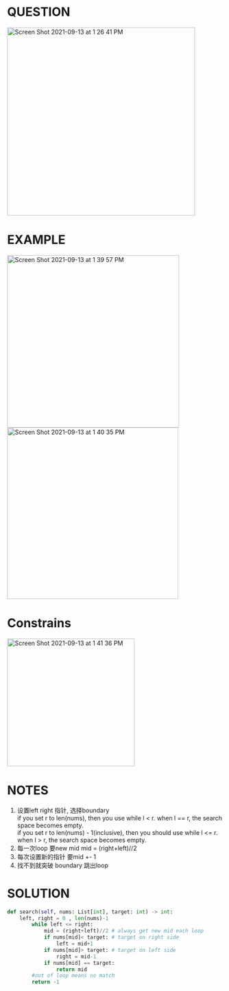 # QUESTION

<img width="438" alt="Screen Shot 2021-09-13 at 1 26 41 PM" src="https://user-images.githubusercontent.com/64442606/133130766-c9e92278-4209-4910-b7dd-9201a5b652b9.png">

# EXAMPLE
<img width="401" alt="Screen Shot 2021-09-13 at 1 39 57 PM" src="https://user-images.githubusercontent.com/64442606/133131070-cedd14b2-50f0-4241-ad11-af1814747803.png"> <img width="399" alt="Screen Shot 2021-09-13 at 1 40 35 PM" src="https://user-images.githubusercontent.com/64442606/133131095-207f2f5a-96bf-4f0b-96ee-031f69888a1a.png">

# Constrains
<img width="297" alt="Screen Shot 2021-09-13 at 1 41 36 PM" src="https://user-images.githubusercontent.com/64442606/133131190-8f6440c0-e8f1-4263-b093-cf8582c7fc7f.png">

# NOTES 
1. 设置left  right 指针, 选择boundary \
if you set r to len(nums), then you use while l < r. when l == r, the search space becomes empty.\
if you set r to len(nums) - 1(inclusive), then you should use while l <= r. when l > r, the search space becomes empty.
2. 每一次loop 要new mid  mid = (right+left)//2
3. 每次设置新的指针 要mid +- 1
4. 找不到就突破 boundary 跳出loop 

# SOLUTION
```python
def search(self, nums: List[int], target: int) -> int:
    left, right = 0 , len(nums)-1
        while left <= right:
            mid = (right+left)//2 # always get new mid each loop
            if nums[mid]< target: # target on right side
                left = mid+1
            if nums[mid]> target: # target on left side 
                right = mid-1
            if nums[mid] == target:
                return mid
        #out of loop means no match 
        return -1
```
